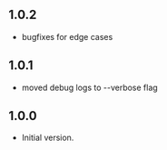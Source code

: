 ## 1.0.2

- bugfixes for edge cases


## 1.0.1

- moved debug logs to --verbose flag


## 1.0.0

- Initial version.
